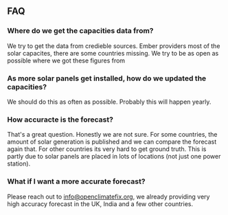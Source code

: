 
## FAQ

### Where do we get the capacities data from?

We try to get the data from credieble sources. Ember providers most of the solar capacites, there are some countries missing. We try to be as open as possible where we got these figures from

### As more solar panels get installed, how do we updated the capacities? 

We should do this as often as possible. Probably this will happen yearly. 

### How accuracte is the forecast? 

That's a great question. Honestly we are not sure. For some countries, the amount of solar generation is published and we can compare the forecast again that. For other countries its very hard to get ground truth. This is partly due to solar panels are placed in lots of locations (not just one power station). 

### What if I want a more accurate forecast?

Please reach out to info@openclimatefix.org, we already providing very high accuracy forecast in the UK, India and a few other countries. 

